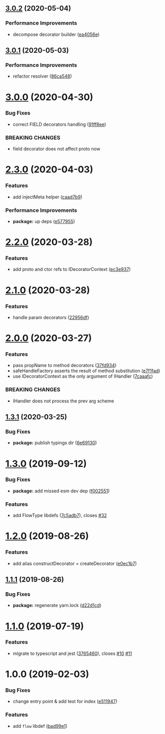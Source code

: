 ## [3.0.2](https://github.com/qiwi/decorator-utils/compare/v3.0.1...v3.0.2) (2020-05-04)


### Performance Improvements

* decompose decorator builder ([ea4056e](https://github.com/qiwi/decorator-utils/commit/ea4056e16c3714ff19edb4880396cbc63ece80cc))

## [3.0.1](https://github.com/qiwi/decorator-utils/compare/v3.0.0...v3.0.1) (2020-05-03)


### Performance Improvements

* refactor resolver ([86ca548](https://github.com/qiwi/decorator-utils/commit/86ca5488e1f6b1ec82d118a5f87418928d71d08c))

# [3.0.0](https://github.com/qiwi/decorator-utils/compare/v2.3.0...v3.0.0) (2020-04-30)


### Bug Fixes

* correct FIELD decorators handling ([91ff8ee](https://github.com/qiwi/decorator-utils/commit/91ff8ee02dd7875955da61c6e264de62b1596d82))


### BREAKING CHANGES

* field decorator does not affect proto now

# [2.3.0](https://github.com/qiwi/decorator-utils/compare/v2.2.0...v2.3.0) (2020-04-03)


### Features

* add injectMeta helper ([caad7b9](https://github.com/qiwi/decorator-utils/commit/caad7b9357c7f328e7d6c6e740d778bd269e3718))


### Performance Improvements

* **package:** up deps ([e577955](https://github.com/qiwi/decorator-utils/commit/e577955233a769e8770b24ebdb47facbac0b62fd))

# [2.2.0](https://github.com/qiwi/decorator-utils/compare/v2.1.0...v2.2.0) (2020-03-28)


### Features

* add proto and ctor refs to IDecoratorContext ([ec3e937](https://github.com/qiwi/decorator-utils/commit/ec3e937a2fea3b2cb22ab1c315db9c759535a3a9))

# [2.1.0](https://github.com/qiwi/decorator-utils/compare/v2.0.0...v2.1.0) (2020-03-28)


### Features

* handle param decorators ([22956df](https://github.com/qiwi/decorator-utils/commit/22956df1aa5d93befc25cbcf83a0b7f76da591bb))

# [2.0.0](https://github.com/qiwi/decorator-utils/compare/v1.3.1...v2.0.0) (2020-03-27)


### Features

* pass propName to method decorators ([37fd934](https://github.com/qiwi/decorator-utils/commit/37fd93424525bc9652ea89a51e950dde2b9748cd))
* safeHandleFactory asserts the result of method substitution ([e7f1fad](https://github.com/qiwi/decorator-utils/commit/e7f1fad0902e6daa3e44cf39ab7327ed75b40a85))
* use IDecoratorContext as the only argument of IHandler ([7caaafc](https://github.com/qiwi/decorator-utils/commit/7caaafc08483ac11884e9556e2e4898f359e61f5))


### BREAKING CHANGES

* IHandler does not process the prev arg scheme

## [1.3.1](https://github.com/qiwi/decorator-utils/compare/v1.3.0...v1.3.1) (2020-03-25)


### Bug Fixes

* **package:** publish typings dir ([6e69130](https://github.com/qiwi/decorator-utils/commit/6e691308919139336b7979c086c292b784726d4e))

# [1.3.0](https://github.com/qiwi/decorator-utils/compare/v1.2.0...v1.3.0) (2019-09-12)


### Bug Fixes

* **package:** add missed esm dev dep ([f002551](https://github.com/qiwi/decorator-utils/commit/f002551))


### Features

* add FlowType libdefs ([7c5adb7](https://github.com/qiwi/decorator-utils/commit/7c5adb7)), closes [#32](https://github.com/qiwi/decorator-utils/issues/32)

# [1.2.0](https://github.com/qiwi/decorator-utils/compare/v1.1.1...v1.2.0) (2019-08-26)


### Features

* add alias constructDecorator = createDecorator ([e0ec1b7](https://github.com/qiwi/decorator-utils/commit/e0ec1b7))

## [1.1.1](https://github.com/qiwi/decorator-utils/compare/v1.1.0...v1.1.1) (2019-08-26)


### Bug Fixes

* **package:** regenerate yarn.lock ([d22d1cd](https://github.com/qiwi/decorator-utils/commit/d22d1cd))

# [1.1.0](https://github.com/qiwi/decorator-utils/compare/v1.0.0...v1.1.0) (2019-07-19)


### Features

* migrate to typescript and jest ([3765460](https://github.com/qiwi/decorator-utils/commit/3765460)), closes [#10](https://github.com/qiwi/decorator-utils/issues/10) [#11](https://github.com/qiwi/decorator-utils/issues/11)

# 1.0.0 (2019-02-03)


### Bug Fixes

* change entry point & add test for index ([e511947](https://github.com/qiwi/decorator-utils/commit/e511947))


### Features

* add `flow` libdef ([bad99e1](https://github.com/qiwi/decorator-utils/commit/bad99e1))
